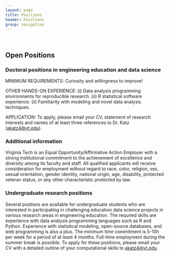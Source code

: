 ```yaml
---
layout: page
title: Positions
header: Positions
group: navigation
---
```

<br/>

## Open Positions

### Doctoral positions in engineering education and data science


MINIMUM REQUIREMENTS: Curiosity and willingness to improve!

OTHER HANDS-ON EXPERIENCE: (i) Data analysis programming environments for
reproducible research. (ii) R statistical software experience. (ii)
Familiarity with modeling and novel data analysis techniques.

APPLICATION: To apply, please email your CV, statement of
research interests and names of at least three references to Dr. Katz
(akatz4@vt.edu).

### Additional information

Virginia Tech is an Equal Opportunity/Affirmative Action
Employer with a strong institutional commitment to the achievement of
excellence and diversity among its faculty and staff. All qualified applicants
will receive consideration for employment without regard to race, color,
religion, sex, sexual orientation, gender identity, national origin, age,
disability, protected veteran status, or any other characteristic protected by
law. 

### Undergraduate research positions

Several postions are available for undergraduate students who are interested in
participating in challenging education data science projects in various research
areas in engineering education. The required skills are experience with
data analysis programming languages such as R and Python. Experience with
statistical modeling, open-source databases, and web programming is also a plus.
The minimum time commitment is 5-10h per week for a period of at least 4
months. Full-time employment during the summer break is possible. To apply for
these positions, please email your CV with a detailed outline of your
computational skills to akatz4@vt.edu.  

<!--- 



